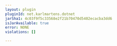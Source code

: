 ```yaml
---
layout: plugin
pluginId: net.karlmartens.dotnet
jarSha1: 4c03f9f5c33568e2f21b70470d5402ecacba3dd6
isJarAvailable: true
error: NONE
violations: []

---
```

